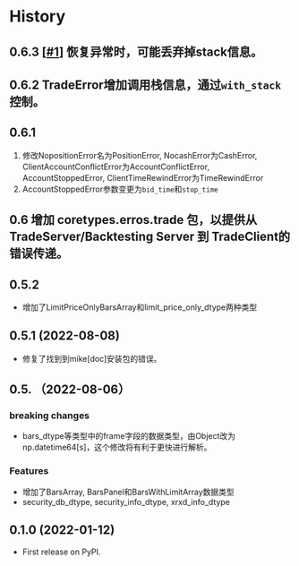 # History

## 0.6.3 [[#1](https://github.com/zillionare/core-types/issues/1)] 恢复异常时，可能丢弃掉stack信息。
## 0.6.2 TradeError增加调用栈信息，通过`with_stack`控制。
## 0.6.1
1. 修改NopositionError名为PositionError, NocashError为CashError, ClientAccountConflictError为AccountConflictError, AccountStoppedError, ClientTimeRewindError为TimeRewindError
2. AccountStoppedError参数变更为`bid_time`和`stop_time`
## 0.6 增加 coretypes.erros.trade 包，以提供从TradeServer/Backtesting Server 到 TradeClient的错误传递。
## 0.5.2
* 增加了LimitPriceOnlyBarsArray和limit_price_only_dtype两种类型
## 0.5.1 (2022-08-08)
* 修复了找到到mike[doc]安装包的错误。

## 0.5. （2022-08-06）

### breaking changes
* bars_dtype等类型中的frame字段的数据类型，由Object改为np.datetime64[s]，这个修改将有利于更快进行解析。

### Features

* 增加了BarsArray, BarsPanel和BarsWithLimitArray数据类型
* security_db_dtype, security_info_dtype, xrxd_info_dtype

## 0.1.0 (2022-01-12)

* First release on PyPI.

